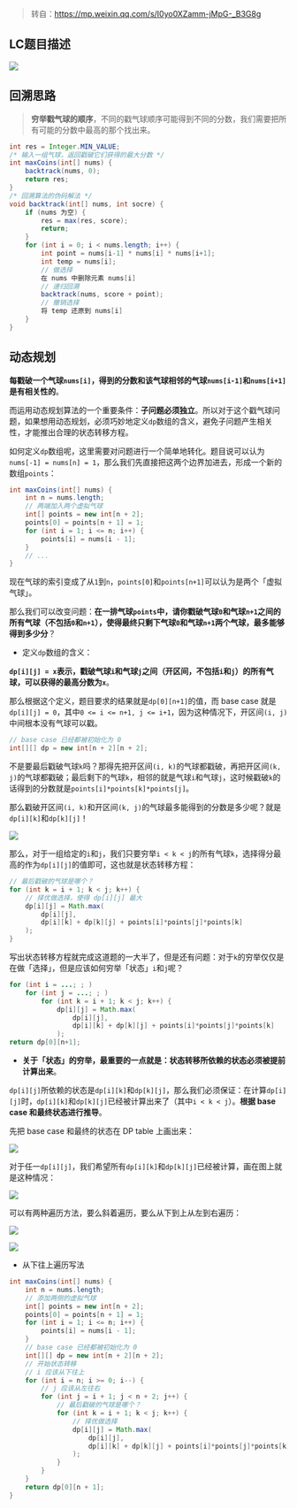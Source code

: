 > 转自：https://mp.weixin.qq.com/s/I0yo0XZamm-jMpG-_B3G8g

## LC题目描述

![](image/戳气球/题目描述.jpg)

## 回溯思路

> **穷举戳气球的顺序**，不同的戳气球顺序可能得到不同的分数，我们需要把所有可能的分数中最高的那个找出来。

```java
int res = Integer.MIN_VALUE;
/* 输入一组气球，返回戳破它们获得的最大分数 */
int maxCoins(int[] nums) {
    backtrack(nums, 0);
    return res;
}
/* 回溯算法的伪码解法 */
void backtrack(int[] nums, int socre) {
    if (nums 为空) {
        res = max(res, score);
        return;
    }
    for (int i = 0; i < nums.length; i++) {
        int point = nums[i-1] * nums[i] * nums[i+1];
        int temp = nums[i];
        // 做选择
        在 nums 中删除元素 nums[i]
        // 递归回溯
        backtrack(nums, score + point);
        // 撤销选择
        将 temp 还原到 nums[i]
    }
}
```

## 动态规划

**每戳破一个气球`nums[i]`，得到的分数和该气球相邻的气球`nums[i-1]`和`nums[i+1]`是有相关性的**。

而运用动态规划算法的一个重要条件：**子问题必须独立**。所以对于这个戳气球问题，如果想用动态规划，必须巧妙地定义`dp`数组的含义，避免子问题产生相关性，才能推出合理的状态转移方程。

如何定义`dp`数组呢，这里需要对问题进行一个简单地转化。题目说可以认为`nums[-1] = nums[n] = 1`，那么我们先直接把这两个边界加进去，形成一个新的数组`points`：

```java
int maxCoins(int[] nums) {
    int n = nums.length;
    // 两端加入两个虚拟气球
    int[] points = new int[n + 2];
    points[0] = points[n + 1] = 1;
    for (int i = 1; i <= n; i++) {
        points[i] = nums[i - 1];
    }
    // ...
}
```

现在气球的索引变成了从`1`到`n`，`points[0]`和`points[n+1]`可以认为是两个「虚拟气球」。

那么我们可以改变问题：**在一排气球`points`中，请你戳破气球`0`和气球`n+1`之间的所有气球（不包括`0`和`n+1`），使得最终只剩下气球`0`和气球`n+1`两个气球，最多能够得到多少分**？

- 定义`dp`数组的含义：

**`dp[i][j] = x`表示，戳破气球`i`和气球`j`之间（开区间，不包括`i`和`j`）的所有气球，可以获得的最高分数为`x`**。

那么根据这个定义，题目要求的结果就是`dp[0][n+1]`的值，而 base case 就是`dp[i][j] = 0`，其中`0 <= i <= n+1, j <= i+1`，因为这种情况下，开区间`(i, j)`中间根本没有气球可以戳。

```java
// base case 已经都被初始化为 0
int[][] dp = new int[n + 2][n + 2];
```

不是要最后戳破气球`k`吗？那得先把开区间`(i, k)`的气球都戳破，再把开区间`(k, j)`的气球都戳破；最后剩下的气球`k`，相邻的就是气球`i`和气球`j`，这时候戳破`k`的话得到的分数就是`points[i]*points[k]*points[j]`。

那么戳破开区间`(i, k)`和开区间`(k, j)`的气球最多能得到的分数是多少呢？就是`dp[i][k]`和`dp[k][j]`！

![](image/戳气球/dp数组.png)

那么，对于一组给定的`i`和`j`，我们只要穷举`i < k < j`的所有气球`k`，选择得分最高的作为`dp[i][j]`的值即可，这也就是状态转移方程：

```java
// 最后戳破的气球是哪个？
for (int k = i + 1; k < j; k++) {
    // 择优做选择，使得 dp[i][j] 最大
    dp[i][j] = Math.max(
        dp[i][j], 
        dp[i][k] + dp[k][j] + points[i]*points[j]*points[k]
    );
}
```

写出状态转移方程就完成这道题的一大半了，但是还有问题：对于`k`的穷举仅仅是在做「选择」，但是应该如何穷举「状态」`i`和`j`呢？

```java
for (int i = ...; ; )
    for (int j = ...; ; )
        for (int k = i + 1; k < j; k++) {
            dp[i][j] = Math.max(
                dp[i][j], 
                dp[i][k] + dp[k][j] + points[i]*points[j]*points[k]
            );
return dp[0][n+1];
```

- **关于「状态」的穷举，最重要的一点就是：状态转移所依赖的状态必须被提前计算出来**。

`dp[i][j]`所依赖的状态是`dp[i][k]`和`dp[k][j]`，那么我们必须保证：在计算`dp[i][j]`时，`dp[i][k]`和`dp[k][j]`已经被计算出来了（其中`i < k < j`）。**根据 base case 和最终状态进行推导**。

先把 base case 和最终的状态在 DP table 上画出来：

![](image/戳气球/dp表1.png)

对于任一`dp[i][j]`，我们希望所有`dp[i][k]`和`dp[k][j]`已经被计算，画在图上就是这种情况：

![](image/戳气球/dp表2.png)

可以有两种遍历方法，要么斜着遍历，要么从下到上从左到右遍历：

![](image/戳气球/上至下遍历.png)

![](image/戳气球/左至右遍历.png)

- 从下往上遍历写法

```java
int maxCoins(int[] nums) {
    int n = nums.length;
    // 添加两侧的虚拟气球
    int[] points = new int[n + 2];
    points[0] = points[n + 1] = 1;
    for (int i = 1; i <= n; i++) {
        points[i] = nums[i - 1];
    }
    // base case 已经都被初始化为 0
    int[][] dp = new int[n + 2][n + 2];
    // 开始状态转移
    // i 应该从下往上
    for (int i = n; i >= 0; i--) {
        // j 应该从左往右
        for (int j = i + 1; j < n + 2; j++) {
            // 最后戳破的气球是哪个？
            for (int k = i + 1; k < j; k++) {
                // 择优做选择
                dp[i][j] = Math.max(
                    dp[i][j], 
                    dp[i][k] + dp[k][j] + points[i]*points[j]*points[k]
                );
            }
        }
    }
    return dp[0][n + 1];
}
```

